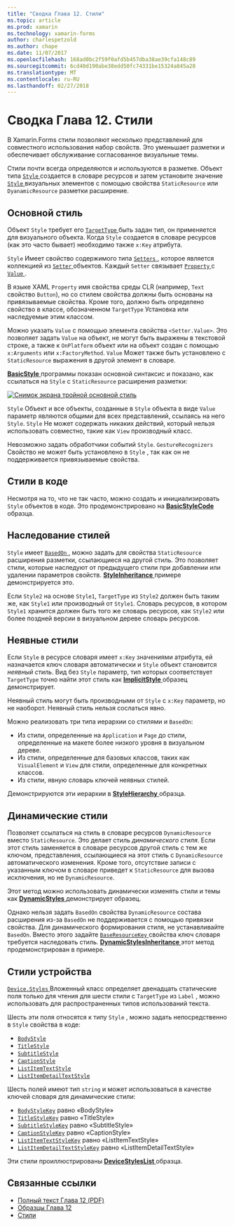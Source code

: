 ```yaml
---
title: "Сводка Глава 12. Стили"
ms.topic: article
ms.prod: xamarin
ms.technology: xamarin-forms
author: charlespetzold
ms.author: chape
ms.date: 11/07/2017
ms.openlocfilehash: 168ad0bc2f59f0afd5b457dba38ae39cfa148c89
ms.sourcegitcommit: 6cd40d190abe38edd50fc74331be15324a845a28
ms.translationtype: MT
ms.contentlocale: ru-RU
ms.lasthandoff: 02/27/2018
---
```

# <a name="summary-of-chapter-12-styles"></a>Сводка Глава 12. Стили

В Xamarin.Forms стили позволяют несколько представлений для совместного использования набор свойств. Это уменьшает разметки и обеспечивает обслуживание согласованное визуальные темы.

Стили почти всегда определяются и используются в разметке. Объект типа [ `Style` ](https://developer.xamarin.com/api/type/Xamarin.Forms.Style/) создается в словаре ресурсов и затем установите значение [ `Style` ](https://developer.xamarin.com/api/property/Xamarin.Forms.VisualElement.Style/) визуальных элементов с помощью свойства `StaticResource` или `DyanamicResource` разметки расширение.

## <a name="the-basic-style"></a>Основной стиль

Объект `Style` требует его [ `TargetType` ](https://developer.xamarin.com/api/property/Xamarin.Forms.Style.TargetType/) быть задан тип, он применяется для визуального объекта. Когда `Style` создается в словаре ресурсов (как это часто бывает) необходимо также `x:Key` атрибута.

`Style` Имеет свойство содержимого типа [ `Setters` ](https://developer.xamarin.com/api/property/Xamarin.Forms.Style.Setters/), которое является коллекцией из [ `Setter` ](https://developer.xamarin.com/api/type/Xamarin.Forms.Setter/) объектов. Каждый `Setter` связывает [ `Property` ](https://developer.xamarin.com/api/property/Xamarin.Forms.Setter.Property/) с [ `Value` ](https://developer.xamarin.com/api/property/Xamarin.Forms.Setter.Value/).

В языке XAML `Property` имя свойства среды CLR (например, `Text` свойство `Button`), но со стилем свойства должны быть основаны на привязываемые свойства. Кроме того, должно быть определено свойство в классе, обозначенном `TargetType` Установка или наследуемые этим классом.

Можно указать `Value` с помощью элемента свойства `<Setter.Value>`. Это позволяет задать `Value` на объект, не могут быть выражены в текстовой строке, а также к `OnPlatform` объект или на объект создан с помощью `x:Arguments` или `x:FactoryMethod`. `Value` Может также быть установлено с `StaticResource` выражения в другой элемент в словаре.

[ **BasicStyle** ](https://github.com/xamarin/xamarin-forms-book-samples/tree/master/Chapter12/BasicStyle) программы показан основной синтаксис и показано, как ссылаться на `Style` с `StaticResource` расширения разметки:

[![Снимок экрана тройной основной стиль](images/ch12fg01-small.png "основные стили")](images/ch12fg01-large.png "основные стили")

`Style` Объект и все объекты, созданные в `Style` объекта в виде `Value` параметр являются общими для всех представлений, ссылаясь на него `Style`. `Style` Не может содержать никаких действий, который нельзя использовать совместно, такие как `View` производный класс.

Невозможно задать обработчики событий `Style`. `GestureRecognizers` Свойство не может быть установлено в `Style` , так как он не поддерживается привязываемые свойства.

## <a name="styles-in-code"></a>Стили в коде

Несмотря на то, что не так часто, можно создать и инициализировать `Style` объектов в коде. Это продемонстрировано на [ **BasicStyleCode** ](https://github.com/xamarin/xamarin-forms-book-samples/tree/master/Chapter12/BasicStyleCode) образца.

## <a name="style-inheritance"></a>Наследование стилей

`Style` имеет [ `BasedOn` ](https://developer.xamarin.com/api/property/Xamarin.Forms.Style.BasedOn/) , можно задать для свойства `StaticResource` расширения разметки, ссылающиеся на другой стиль. Это позволяет стили, которые наследуют от предыдущего стили при добавлении или удалении параметров свойств. [ **StyleInheritance** ](https://github.com/xamarin/xamarin-forms-book-samples/tree/master/Chapter12/StyleInheritance) примере демонстрируется это.

Если `Style2` на основе `Style1`, `TargetType` из `Style2` должен быть таким же, как `Style1` или производный от `Style1`. Словарь ресурсов, в котором `Style1` хранится должен быть того же словарь ресурсов, как `Style2` или более поздней версии в визуальном дереве словарь ресурсов.

## <a name="implicit-styles"></a>Неявные стили

Если `Style` в ресурсе словаря имеет `x:Key` значениями атрибута, ей назначается ключ словаря автоматически и `Style` объект становится *неявный стиль*. Вид без `Style` параметр, тип которых соответствует `TargetType` точно найти этот стиль как [ **ImplicitStyle** ](https://github.com/xamarin/xamarin-forms-book-samples/tree/master/Chapter12/ImplicitStyle) образец демонстрирует.

Неявный стиль могут быть производными от `Style` с `x:Key` параметр, но не наоборот. Неявный стиль нельзя сослаться явно.

Можно реализовать три типа иерархии со стилями и `BasedOn`:

- Из стили, определенные на `Application` и `Page` до стили, определенные на макете более низкого уровня в визуальном дереве.
- Из стили, определенные для базовых классов, таких как `VisualElement` и `View` для стили, определенные для конкретных классов.
- Из стили, явную словарь ключей неявных стилей.

Демонстрируются эти иерархии в [ **StyleHierarchy** ](https://github.com/xamarin/xamarin-forms-book-samples/tree/master/Chapter12/StyleHierarchy) образца.

## <a name="dynamic-styles"></a>Динамические стили

Позволяет ссылаться на стиль в словаре ресурсов `DynamicResource` вместо `StaticResource`. Это делает стиль *динамического стиля*. Если этот стиль заменяется в словаре ресурсов другой стиль с тем же ключом, представления, ссылающиеся на этот стиль с `DynamicResource` автоматического изменения. Кроме того, отсутствие записи с указанным ключом в словаре приведет к `StaticResource` для вызова исключения, но не `DynamicResource`.

Этот метод можно использовать динамически изменять стили и темы как [ **DynamicStyles** ](https://github.com/xamarin/xamarin-forms-book-samples/tree/master/Chapter12/DynamicStyles) демонстрирует образец.

Однако нельзя задать `BasedOn` свойства `DynamicResource` состава расширения из-за `BasedOn` не поддерживается с помощью привязки свойства. Для динамического формирования стиля, не устанавливайте `BasedOn`. Вместо этого задайте [ `BaseResourceKey` ](https://developer.xamarin.com/api/property/Xamarin.Forms.Style.BaseResourceKey/) свойства ключ словаря требуется наследовать стиль. [ **DynamicStylesInheritance** ](https://github.com/xamarin/xamarin-forms-book-samples/tree/master/Chapter12/DynaStylesInh) этот метод продемонстрирован в примере.

## <a name="device-styles"></a>Стили устройства

[ `Device.Styles` ](https://developer.xamarin.com/api/type/Xamarin.Forms.Device+Styles/) Вложенный класс определяет двенадцать статические поля только для чтения для шести стили с `TargetType` из `Label` , можно использовать для распространенных типов использований текста.

Шесть эти поля относятся к типу `Style` , можно задать непосредственно в `Style` свойства в коде:

- [`BodyStyle`](https://developer.xamarin.com/api/field/Xamarin.Forms.Device+Styles.BodyStyle/)
- [`TitleStyle`](https://developer.xamarin.com/api/field/Xamarin.Forms.Device+Styles.TitleStyle/)
- [`SubtitleStyle`](https://developer.xamarin.com/api/field/Xamarin.Forms.Device+Styles.SubtitleStyle/)
- [`CaptionStyle`](https://developer.xamarin.com/api/field/Xamarin.Forms.Device+Styles.CaptionStyle/)
- [`ListItemTextStyle`](https://developer.xamarin.com/api/field/Xamarin.Forms.Device+Styles.ListItemTextStyle/)
- [`ListItemDetailTextStyle`](https://developer.xamarin.com/api/field/Xamarin.Forms.Device+Styles.ListItemDetailTextStyle/)

Шесть полей имеют тип `string` и может использоваться в качестве ключей словаря для динамические стили:

- [`BodyStyleKey`](https://developer.xamarin.com/api/field/Xamarin.Forms.Device+Styles.BodyStyleKey/) равно «BodyStyle»
- [`TitleStyleKey`](https://developer.xamarin.com/api/field/Xamarin.Forms.Device+Styles.TitleStyleKey/) равно «TitleStyle»
- [`SubtitleStyleKey`](https://developer.xamarin.com/api/field/Xamarin.Forms.Device+Styles.SubtitleStyleKey/) равно «SubtitleStyle»
- [`CaptionStyleKey`](https://developer.xamarin.com/api/field/Xamarin.Forms.Device+Styles.CaptionStyleKey/) равно «CaptionStyle»
- [`ListItemTextStyleKey`](https://developer.xamarin.com/api/field/Xamarin.Forms.Device+Styles.ListItemTextStyleKey/) равно «ListItemTextStyle»
- [`ListItemDetailTextStyleKey`](https://developer.xamarin.com/api/field/Xamarin.Forms.Device+Styles.ListItemDetailTextStyleKey/) равно «ListItemDetailTextStyle»

Эти стили проиллюстрированы [ **DeviceStylesList** ](https://github.com/xamarin/xamarin-forms-book-samples/tree/master/Chapter12/DeviceStylesList) образца.



## <a name="related-links"></a>Связанные ссылки

- [Полный текст Глава 12 (PDF)](https://download.xamarin.com/developer/xamarin-forms-book/XamarinFormsBook-Ch12-Apr2016.pdf)
- [Образцы Глава 12](https://github.com/xamarin/xamarin-forms-book-samples/tree/master/Chapter12)
- [Стили](~/xamarin-forms/user-interface/styles/index.md)
